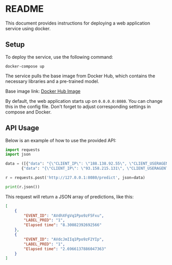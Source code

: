 # README

This document provides instructions for deploying a web application service using docker.

## Setup

To deploy the service, use the following command:

```shell
docker-compose up
```

The service pulls the base image from Docker Hub, which contains the necessary libraries and a pre-trained model.

Base image link: [Docker Hub Image](https://hub.docker.com/r/gfesk/pt_test_base_img/tags)

By default, the web application starts up on `0.0.0.0:8080`. You can change this in the config file. Don't forget to adjust corresponding settings in compose and Docker.

## API Usage

Below is an example of how to use the provided API:

```python
import requests
import json

data = ([{"data": "{\"CLIENT_IP\": \"188.138.92.55\", \"CLIENT_USERAGENT\": NaN, \"REQUEST_SIZE\": 166, \"RESPONSE_CODE\": 404, \"MATCHED_VARIABLE_SRC\": \"REQUEST_URI\", \"MATCHED_VARIABLE_NAME\": NaN, \"MATCHED_VARIABLE_VALUE\": \"//tmp/20160925122692indo.php.vob\", \"EVENT_ID\": \"AVdhXFgVq1Ppo9zF5Fxu\"}"},
       {"data": "{\"CLIENT_IP\": \"93.158.215.131\", \"CLIENT_USERAGENT\": \"Mozilla/5.0 (Windows NT 6.3; WOW64; rv:45.0) Gecko/20100101 Firefox/45.0\", \"REQUEST_SIZE\": 431, \"RESPONSE_CODE\": 302, \"MATCHED_VARIABLE_SRC\": \"REQUEST_GET_ARGS\", \"MATCHED_VARIABLE_NAME\": \"url\", \"MATCHED_VARIABLE_VALUE\": \"http://www.galitsios.gr/?option=com_k2\", \"EVENT_ID\": \"AVdcJmIIq1Ppo9zF2YIp\"}"}])

r = requests.post('http://127.0.0.1:8080/predict', json=data)

print(r.json())
```

This request will return a JSON array of predictions, like this:

```json
[
    {
        "EVENT_ID": "AVdhXFgVq1Ppo9zF5Fxu",
        "LABEL_PRED": "1",
        "Elapsed time": "8.30082392692566"
    },
    {
        "EVENT_ID": "AVdcJmIIq1Ppo9zF2YIp",
        "LABEL_PRED": "1",
        "Elapsed time": "2.6966137886047363"
    }
]
```